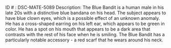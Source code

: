 ID # : DSC-MATE-5089
Description: The Blue Bandit is a human male in his late 20s with a distinctive blue bandana on his head. The subject appears to have blue clown eyes, which is a possible effect of an unknown anomaly. He has a cross-shaped earring on his left ear, which appears to be green in color. He has a spot on his mouth that appears to be a dark area that contrasts with the rest of his face when he is smiling. The Blue Bandit has a particularly notable accessory - a red scarf that he wears around his neck.